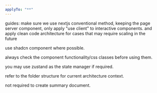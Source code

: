 ```yaml
---
applyTo: "**"
---
```


guides:
make sure we use nextjs conventional method, keeping the page server component, only apply "use client" to interactive components. and apply clean code architecture for cases that may require scaling in the future

use shadcn component where possible.

always check the component functionality/css classes before using them.

you may use zustand as the state manager if required.

refer to the folder structure for current architecture context.

not required to create summary document.
